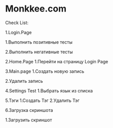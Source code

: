 # Monkkee.com
Check List:

1.Login.Page 

1.Выполнить позитивные тесты 

2.Выполнить негативные тесты

2.Home.Page 
1.Перейти на страницу Login Page

3.Main.page 1.Создать новую запись

2.Удалить запись

4.Settings Test 
1.Выбрать язык из списка

5.Тэги
1.Создать Тэг 
2.Удалить Тэг

6.Загрузка скриншота

1.Загрузить скриншот